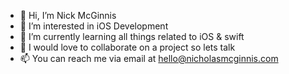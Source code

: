 - 👋 Hi, I’m Nick McGinnis
- 👀 I’m interested in iOS Development 
- 🌱 I’m currently learning all things related to iOS & swift
- 💞️ I would love to collaborate on a project so lets talk
- 📫 You can reach me via email at hello@nicholasmcginnis.com

<!---
nmcginnis17/nmcginnis17 is a ✨ special ✨ repository because its `README.md` (this file) appears on your GitHub profile.
You can click the Preview link to take a look at your changes.
--->
